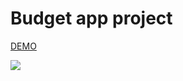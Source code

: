 # Budget app project

[DEMO](https://yuannchao.github.io/Budget_app_project/index.html)

![](https://i.imgur.com/caAzCFj.jpg)
